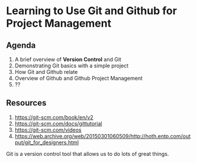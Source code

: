 # Learning to Use Git and Github for Project Management

## Agenda

1. A brief overview of **Version Control** and Git
2. Demonstrating Git basics with a simple project
3. How Git and Github relate
4. Overview of Github and Github Project Management
5. ??

## Resources
1. https://git-scm.com/book/en/v2
2. https://git-scm.com/docs/gittutorial
3. https://git-scm.com/videos
4. https://web.archive.org/web/20150301060509/http://hoth.entp.com/output/git_for_designers.html




Git is a version control tool that allows us to do lots of great things.
